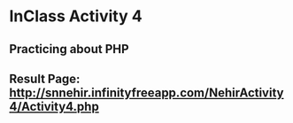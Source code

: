 # InClass Activity 4 
## Practicing about PHP
## Result Page: http://snnehir.infinityfreeapp.com/NehirActivity4/Activity4.php